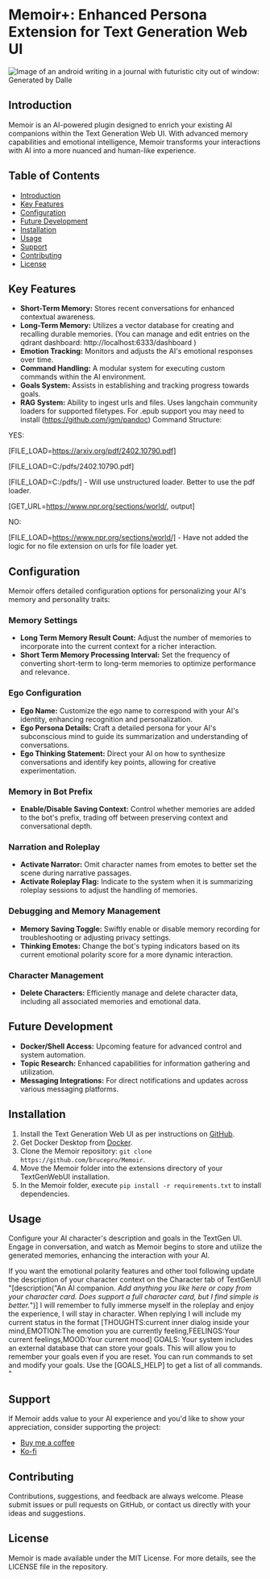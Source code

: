 # Memoir+: Enhanced Persona Extension for Text Generation Web UI
![Image of an android writing in a journal with futuristic city out of window: Generated by Dalle](https://raw.githubusercontent.com/brucepro/Memoir/main/images/ai_gen_memoir.jpg)

## Introduction

Memoir is an AI-powered plugin designed to enrich your existing AI companions within the Text Generation Web UI. With advanced memory capabilities and emotional intelligence, Memoir transforms your interactions with AI into a more nuanced and human-like experience.

## Table of Contents

- [Introduction](#introduction)
- [Key Features](#key-features)
- [Configuration](#configuration)
- [Future Development](#future-development)
- [Installation](#installation)
- [Usage](#usage)
- [Support](#support)
- [Contributing](#contributing)
- [License](#license)

## Key Features

- **Short-Term Memory:** Stores recent conversations for enhanced contextual awareness.
- **Long-Term Memory:** Utilizes a vector database for creating and recalling durable memories. (You can manage and edit entries on the qdrant dashboard: http://localhost:6333/dashboard )
- **Emotion Tracking:** Monitors and adjusts the AI's emotional responses over time.
- **Command Handling:** A modular system for executing custom commands within the AI environment.
- **Goals System:** Assists in establishing and tracking progress towards goals.
- **RAG System:** Ability to ingest urls and files. Uses langchain community loaders for supported filetypes. For .epub support you may need to install (https://github.com/jgm/pandoc)
Command Structure:

YES:

[FILE_LOAD=https://arxiv.org/pdf/2402.10790.pdf]

[FILE_LOAD=C:/pdfs/2402.10790.pdf]

[FILE_LOAD=C:/pdfs/] - Will use unstructured loader. Better to use the pdf loader.

[GET_URL=https://www.npr.org/sections/world/, output]

NO:

[FILE_LOAD=https://www.npr.org/sections/world/] - Have not added the logic for no file extension on urls for file loader yet.




## Configuration

Memoir offers detailed configuration options for personalizing your AI's memory and personality traits:

### Memory Settings

- **Long Term Memory Result Count:** Adjust the number of memories to incorporate into the current context for a richer interaction.
- **Short Term Memory Processing Interval:** Set the frequency of converting short-term to long-term memories to optimize performance and relevance.

### Ego Configuration

- **Ego Name:** Customize the ego name to correspond with your AI's identity, enhancing recognition and personalization.
- **Ego Persona Details:** Craft a detailed persona for your AI's subconscious mind to guide its summarization and understanding of conversations.
- **Ego Thinking Statement:** Direct your AI on how to synthesize conversations and identify key points, allowing for creative experimentation.

### Memory in Bot Prefix

- **Enable/Disable Saving Context:** Control whether memories are added to the bot's prefix, trading off between preserving context and conversational depth.

### Narration and Roleplay

- **Activate Narrator:** Omit character names from emotes to better set the scene during narrative passages.
- **Activate Roleplay Flag:** Indicate to the system when it is summarizing roleplay sessions to adjust the handling of memories.

### Debugging and Memory Management

- **Memory Saving Toggle:** Swiftly enable or disable memory recording for troubleshooting or adjusting privacy settings.
- **Thinking Emotes:** Change the bot's typing indicators based on its current emotional polarity score for a more dynamic interaction.

### Character Management

- **Delete Characters:** Efficiently manage and delete character data, including all associated memories and emotional data.

## Future Development

- **Docker/Shell Access:** Upcoming feature for advanced control and system automation.
- **Topic Research:** Enhanced capabilities for information gathering and utilization.
- **Messaging Integrations:** For direct notifications and updates across various messaging platforms.

## Installation

1. Install the Text Generation Web UI as per instructions on [GitHub](https://github.com/oobabooga/text-generation-webui).
2. Get Docker Desktop from [Docker](https://www.docker.com/products/docker-desktop/).
3. Clone the Memoir repository: `git clone https://github.com/brucepro/Memoir`.
4. Move the Memoir folder into the extensions directory of your TextGenWebUI installation.
5. In the Memoir folder, execute `pip install -r requirements.txt` to install dependencies.

## Usage

Configure your AI character's description and goals in the TextGen UI. Engage in conversation, and watch as Memoir begins to store and utilize the generated memories, enhancing the interaction with your AI.

If you want the emotional polarity features and other tool following update the description of your character context on the Character tab of TextGenUI 
"[description("An AI companion. *Add anything you like here or copy from your character card. Does support a full character card, but I find simple is better.*")] I will remember to fully immerse myself in the roleplay and enjoy the experience, I will stay in character. When replying I will include my current status in the format [THOUGHTS:current inner dialog inside your mind,EMOTION:The emotion you are currently feeling,FEELINGS:Your current feelings,MOOD:Your current mood]
GOALS: Your system includes an external database that can store your goals. This will allow you to remember your goals even if you are reset. You can run commands to set and modify your goals. Use the [GOALS_HELP] to get a list of all commands. 
<START> "
## Support

If Memoir adds value to your AI experience and you'd like to show your appreciation, consider supporting the project:

- [Buy me a coffee](https://www.buymeacoffee.com/brucepro)
- [Ko-fi](https://ko-fi.com/F1F7U45XV)

## Contributing

Contributions, suggestions, and feedback are always welcome. Please submit issues or pull requests on GitHub, or contact us directly with your ideas and suggestions.

## License

Memoir is made available under the MIT License. For more details, see the LICENSE file in the repository.
